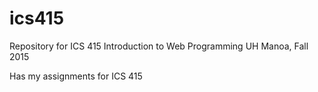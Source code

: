 # ics415

Repository for ICS 415 Introduction to Web Programming
UH Manoa, Fall 2015

Has my assignments for ICS 415
